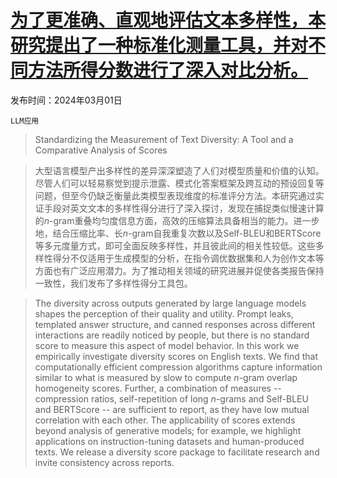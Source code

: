 # [为了更准确、直观地评估文本多样性，本研究提出了一种标准化测量工具，并对不同方法所得分数进行了深入对比分析。](https://arxiv.org/abs/2403.00553)

发布时间：2024年03月01日

`LLM应用`

> Standardizing the Measurement of Text Diversity: A Tool and a Comparative Analysis of Scores

> 大型语言模型产出多样性的差异深深塑造了人们对模型质量和价值的认知。尽管人们可以轻易察觉到提示泄露、模式化答案框架及跨互动的预设回复等问题，但至今仍缺乏衡量此类模型表现维度的标准评分方法。本研究通过实证手段对英文文本的多样性得分进行了深入探讨，发现在捕捉类似慢速计算的$n$-gram重叠均匀度信息方面，高效的压缩算法具备相当的能力。进一步地，结合压缩比率、长$n$-gram自我重复次数以及Self-BLEU和BERTScore等多元度量方式，即可全面反映多样性，并且彼此间的相关性较低。这些多样性得分不仅适用于生成模型的分析，在指令调优数据集和人为创作文本等方面也有广泛应用潜力。为了推动相关领域的研究进展并促使各类报告保持一致性，我们发布了多样性得分工具包。

> The diversity across outputs generated by large language models shapes the perception of their quality and utility. Prompt leaks, templated answer structure, and canned responses across different interactions are readily noticed by people, but there is no standard score to measure this aspect of model behavior. In this work we empirically investigate diversity scores on English texts. We find that computationally efficient compression algorithms capture information similar to what is measured by slow to compute $n$-gram overlap homogeneity scores. Further, a combination of measures -- compression ratios, self-repetition of long $n$-grams and Self-BLEU and BERTScore -- are sufficient to report, as they have low mutual correlation with each other. The applicability of scores extends beyond analysis of generative models; for example, we highlight applications on instruction-tuning datasets and human-produced texts. We release a diversity score package to facilitate research and invite consistency across reports.